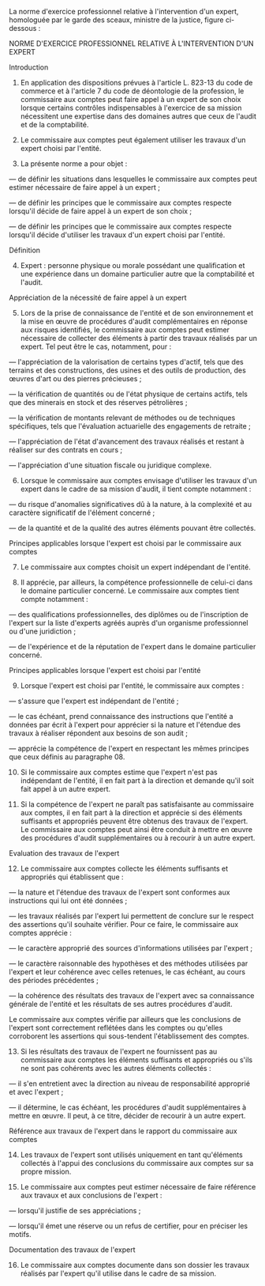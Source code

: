   

La norme d'exercice professionnel relative à l'intervention d'un expert, homologuée par le garde des sceaux, ministre de la justice, figure ci-dessous :


  

  

NORME D'EXERCICE PROFESSIONNEL RELATIVE À L'INTERVENTION D'UN EXPERT 


  

  

Introduction 


1. En application des dispositions prévues à l'article L. 823-13 du code de commerce et à l'article 7 du code de déontologie de la profession, le commissaire aux comptes peut faire appel à un expert de son choix lorsque certains contrôles indispensables à l'exercice de sa mission nécessitent une expertise dans des domaines autres que ceux de l'audit et de la comptabilité. 


2. Le commissaire aux comptes peut également utiliser les travaux d'un expert choisi par l'entité. 


3. La présente norme a pour objet : 


― de définir les situations dans lesquelles le commissaire aux comptes peut estimer nécessaire de faire appel à un expert ; 


― de définir les principes que le commissaire aux comptes respecte lorsqu'il décide de faire appel à un expert de son choix ; 


― de définir les principes que le commissaire aux comptes respecte lorsqu'il décide d'utiliser les travaux d'un expert choisi par l'entité. 


Définition 


4. Expert : personne physique ou morale possédant une qualification et une expérience dans un domaine particulier autre que la comptabilité et l'audit. 


Appréciation de la nécessité de faire appel à un expert 


5. Lors de la prise de connaissance de l'entité et de son environnement et la mise en œuvre de procédures d'audit complémentaires en réponse aux risques identifiés, le commissaire aux comptes peut estimer nécessaire de collecter des éléments à partir des travaux réalisés par un expert. Tel peut être le cas, notamment, pour : 


― l'appréciation de la valorisation de certains types d'actif, tels que des terrains et des constructions, des usines et des outils de production, des œuvres d'art ou des pierres précieuses ; 


― la vérification de quantités ou de l'état physique de certains actifs, tels que des minerais en stock et des réserves pétrolières ;


 ― la vérification de montants relevant de méthodes ou de techniques spécifiques, tels que l'évaluation actuarielle des engagements de retraite ; 


― l'appréciation de l'état d'avancement des travaux réalisés et restant à réaliser sur des contrats en cours ;


 ― l'appréciation d'une situation fiscale ou juridique complexe. 


6. Lorsque le commissaire aux comptes envisage d'utiliser les travaux d'un expert dans le cadre de sa mission d'audit, il tient compte notamment : 


― du risque d'anomalies significatives dû à la nature, à la complexité et au caractère significatif de l'élément concerné ; 


― de la quantité et de la qualité des autres éléments pouvant être collectés. 


Principes applicables lorsque l'expert est choisi par le commissaire aux comptes 


7. Le commissaire aux comptes choisit un expert indépendant de l'entité. 


8. Il apprécie, par ailleurs, la compétence professionnelle de celui-ci dans le domaine particulier concerné. Le commissaire aux comptes tient compte notamment : 


― des qualifications professionnelles, des diplômes ou de l'inscription de l'expert sur la liste d'experts agréés auprès d'un organisme professionnel ou d'une juridiction ; 


― de l'expérience et de la réputation de l'expert dans le domaine particulier concerné. 


Principes applicables lorsque l'expert est choisi par l'entité 


9. Lorsque l'expert est choisi par l'entité, le commissaire aux comptes : 


― s'assure que l'expert est indépendant de l'entité ; 


― le cas échéant, prend connaissance des instructions que l'entité a données par écrit à l'expert pour apprécier si la nature et l'étendue des travaux à réaliser répondent aux besoins de son audit ; 


― apprécie la compétence de l'expert en respectant les mêmes principes que ceux définis au paragraphe 08. 


10. Si le commissaire aux comptes estime que l'expert n'est pas indépendant de l'entité, il en fait part à la direction et demande qu'il soit fait appel à un autre expert. 


11. Si la compétence de l'expert ne paraît pas satisfaisante au commissaire aux comptes, il en fait part à la direction et apprécie si des éléments suffisants et appropriés peuvent être obtenus des travaux de l'expert. Le commissaire aux comptes peut ainsi être conduit à mettre en œuvre des procédures d'audit supplémentaires ou à recourir à un autre expert. 


Evaluation des travaux de l'expert 


12. Le commissaire aux comptes collecte les éléments suffisants et appropriés qui établissent que : 


― la nature et l'étendue des travaux de l'expert sont conformes aux instructions qui lui ont été données ; 


― les travaux réalisés par l'expert lui permettent de conclure sur le respect des assertions qu'il souhaite vérifier. Pour ce faire, le commissaire aux comptes apprécie : 


― le caractère approprié des sources d'informations utilisées par l'expert ; 


― le caractère raisonnable des hypothèses et des méthodes utilisées par l'expert et leur cohérence avec celles retenues, le cas échéant, au cours des périodes précédentes ; 


― la cohérence des résultats des travaux de l'expert avec sa connaissance générale de l'entité et les résultats de ses autres procédures d'audit. 


Le commissaire aux comptes vérifie par ailleurs que les conclusions de l'expert sont correctement reflétées dans les comptes ou qu'elles corroborent les assertions qui sous-tendent l'établissement des comptes. 


13. Si les résultats des travaux de l'expert ne fournissent pas au commissaire aux comptes les éléments suffisants et appropriés ou s'ils ne sont pas cohérents avec les autres éléments collectés : 


― il s'en entretient avec la direction au niveau de responsabilité approprié et avec l'expert ; 


― il détermine, le cas échéant, les procédures d'audit supplémentaires à mettre en œuvre. Il peut, à ce titre, décider de recourir à un autre expert. 


Référence aux travaux de l'expert dans le rapport du commissaire aux comptes 


14. Les travaux de l'expert sont utilisés uniquement en tant qu'éléments collectés à l'appui des conclusions du commissaire aux comptes sur sa propre mission. 


15. Le commissaire aux comptes peut estimer nécessaire de faire référence aux travaux et aux conclusions de l'expert : 


― lorsqu'il justifie de ses appréciations ; 


― lorsqu'il émet une réserve ou un refus de certifier, pour en préciser les motifs. 


Documentation des travaux de l'expert 


16. Le commissaire aux comptes documente dans son dossier les travaux réalisés par l'expert qu'il utilise dans le cadre de sa mission.


  
